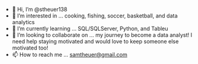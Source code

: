 - 👋 Hi, I’m @stheuer138
- 👀 I’m interested in ... cooking, fishing, soccer, basketball, and data analytics
- 🌱 I’m currently learning ... SQL/SQLServer, Python, and Tableu 
- 💞️ I’m looking to collaborate on ... my journey to become a data analyst! I need help staying motivated and would love to keep someone else motivated too!
- 📫 How to reach me ... samtheuer@gmail.com 

<!---
stheuer138/stheuer138 is a ✨ special ✨ repository because its `README.md` (this file) appears on your GitHub profile.
You can click the Preview link to take a look at your changes.
--->
